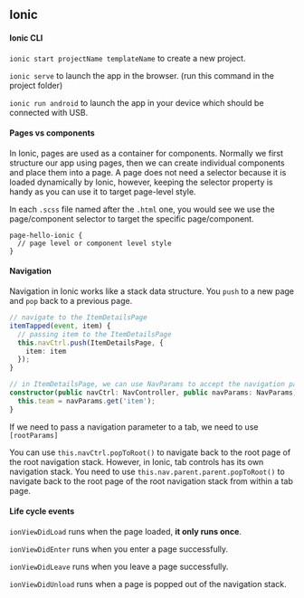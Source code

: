 ## Ionic

#### Ionic CLI

`ionic start projectName templateName` to create a new project.

`ionic serve` to launch the app in the browser. (run this command in the project folder)

`ionic run android` to launch the app in your device which should be connected with USB.

#### Pages vs components

In Ionic, pages are used as a container for components. Normally we first structure our app using pages, then we can create individual components and place them into a page. A page does not need a selector because it is loaded dynamically by Ionic, however, keeping the selector property is handy as you can use it to target page-level style.

In each `.scss` file named after the `.html` one, you would see we use the page/component selector to target the specific page/component.

```
page-hello-ionic {
  // page level or component level style
}
```

#### Navigation

Navigation in Ionic works like a stack data structure. You `push` to a new page and `pop` back to a previous page.

```ts
// navigate to the ItemDetailsPage
itemTapped(event, item) {
  // passing item to the ItemDetailsPage
  this.navCtrl.push(ItemDetailsPage, {
    item: item
  });
}

// in ItemDetailsPage, we can use NavParams to accept the navigation parameter in the constructor
constructor(public navCtrl: NavController, public navParams: NavParams) {
  this.team = navParams.get('item');
}
```

If we need to pass a navigation parameter to a tab, we need to use `[rootParams]`

You can use `this.navCtrl.popToRoot()` to navigate back to the root page of the root navigation stack. However, in Ionic, tab controls has its own navigation stack. You need to use `this.nav.parent.parent.popToRoot()` to navigate back to the root page of the root navigation stack from within a tab page.

#### Life cycle events

`ionViewDidLoad` runs when the page loaded, __it only runs once__.

`ionViewDidEnter` runs when you enter a page successfully.

`ionViewDidLeave` runs when you leave a page successfully.

`ionViewDidUnload` runs when a page is popped out of the navigation stack.
